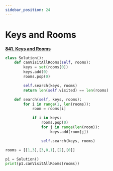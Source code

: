 ```yaml
---
sidebar_position: 24
---
```


# Keys and Rooms

**[841. Keys and Rooms](https://leetcode.com/problems/keys-and-rooms/)**

```python title="Output: False"
class Solution():
    def canVisitAllRooms(self, rooms):
        keys = set(rooms[0])
        keys.add(0)
        rooms.pop(0)

        self.search(keys, rooms)
        return len(self.visited) == len(rooms)

    def search(self, keys, rooms):
        for i in range(1, len(rooms)):
            room = rooms[i]

            if i in keys:
                rooms.pop(0)
                for j in range(len(room)):
                    keys.add(room[j])

                self.search(keys, rooms)

rooms = [[1,3],[3,0,1],[2],[0]]

p1 = Solution()
print(p1.canVisitAllRooms(rooms))
```